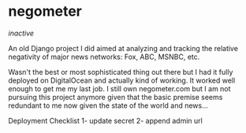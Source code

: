 # negometer
*inactive*

An old Django project I did aimed at analyzing and tracking the relative negativity of major news networks: Fox, ABC, MSNBC, etc.

Wasn't the best or most sophisticated thing out there but I had it fully deployed on DigitalOcean and actually kind of working. It worked well enough to get me my last job. I still own negometer.com but I am not pursuing this project anymore given that the basic premise seems redundant to me now given the state of the world and news...

Deployment Checklist
1- update secret
2- append admin url
